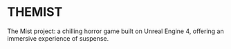 # THEMIST
The Mist project: a chilling horror game built on Unreal Engine 4, offering an immersive experience of suspense.
